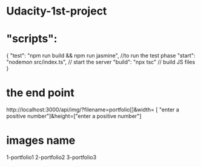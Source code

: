 # Udacity-1st-project



# "scripts":
{
    "test": "npm run build && npm run jasmine", //to run the test phase 
    "start": "nodemon src/index.ts",            // start the server 
    "build": "npx tsc"                          // build JS files
  }
  
  
  # the end point 
  http://localhost:3000/api/img/?filename=portfolio[]&width= [ "enter a positive number"]&height=["enter a positive number"]
  
 # images name 
 1-portfolio1
 2-portfolio2
 3-portfolio3
  
